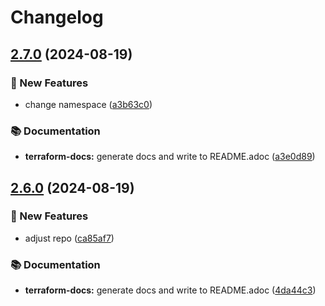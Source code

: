# Changelog

## [2.7.0](https://github.com/GersonRS/modern-gitops-stack-module-kafka/compare/v2.6.0...v2.7.0) (2024-08-19)


### 🚀 New Features

* change namespace ([a3b63c0](https://github.com/GersonRS/modern-gitops-stack-module-kafka/commit/a3b63c0e8c25ba43d8ed6a623858ee5092fc5138))


### 📚 Documentation

* **terraform-docs:** generate docs and write to README.adoc ([a3e0d89](https://github.com/GersonRS/modern-gitops-stack-module-kafka/commit/a3e0d8962d1787172b5a3c092165c3fef0a5e646))

## [2.6.0](https://github.com/GersonRS/modern-gitops-stack-module-kafka/compare/v2.5.0...v2.6.0) (2024-08-19)


### 🚀 New Features

* adjust repo ([ca85af7](https://github.com/GersonRS/modern-gitops-stack-module-kafka/commit/ca85af7c0e0ae096b363bba6dee8a0c0da125ca6))


### 📚 Documentation

* **terraform-docs:** generate docs and write to README.adoc ([4da44c3](https://github.com/GersonRS/modern-gitops-stack-module-kafka/commit/4da44c3f3717a3cbdbf9d44879d57d07ddd1c298))
